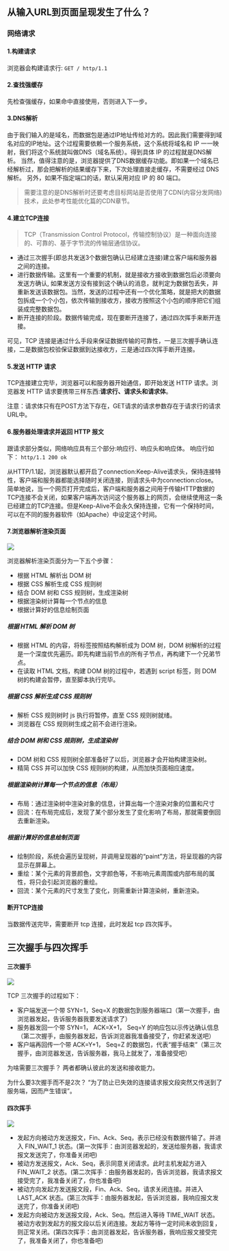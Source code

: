 ## 从输入URL到页面呈现发生了什么？

### 网络请求
#### 1.构建请求
浏览器会构建请求行:
`GET / http/1.1`
#### 2.查找强缓存
先检查强缓存，如果命中直接使用，否则进入下一步。

#### 3.DNS解析
由于我们输入的是域名，而数据包是通过IP地址传给对方的。因此我们需要得到域名对应的IP地址。这个过程需要依赖一个服务系统，这个系统将域名和 IP 一一映射，我们将这个系统就叫做DNS（域名系统）。得到具体 IP 的过程就是DNS解析。
当然，值得注意的是，浏览器提供了DNS数据缓存功能。即如果一个域名已经解析过，那会把解析的结果缓存下来，下次处理直接走缓存，不需要经过 DNS解析。
另外，如果不指定端口的话，默认采用对应 IP 的 80 端口。

>需要注意的是DNS解析时还要考虑目标网站是否使用了CDN(内容分发网络)技术，此处参考性能优化篇的CDN章节。
#### 4.建立TCP连接
> TCP（Transmission Control Protocol，传输控制协议）是一种面向连接的、可靠的、基于字节流的传输层通信协议。

+ 通过三次握手(即总共发送3个数据包确认已经建立连接)建立客户端和服务器之间的连接。
+ 进行数据传输。这里有一个重要的机制，就是接收方接收到数据包后必须要向发送方确认, 如果发送方没有接到这个确认的消息，就判定为数据包丢失，并重新发送该数据包。当然，发送的过程中还有一个优化策略，就是把大的数据包拆成一个个小包，依次传输到接收方，接收方按照这个小包的顺序把它们组装成完整数据包。
+ 断开连接的阶段。数据传输完成，现在要断开连接了，通过四次挥手来断开连接。

可见，TCP 连接是通过什么手段来保证数据传输的可靠性，一是三次握手确认连接，二是数据包校验保证数据到达接收方，三是通过四次挥手断开连接。
#### 5.发送 HTTP 请求
TCP连接建立完毕，浏览器可以和服务器开始通信，即开始发送 HTTP 请求。浏览器发 HTTP 请求要携带三样东西:**请求行、请求头和请求体**。

注意：请求体只有在POST方法下存在，GET请求的请求参数存在于请求行的请求URL中。
#### 6.服务器处理请求并返回 HTTP 报文
跟请求部分类似，网络响应具有三个部分:响应行、响应头和响应体。
响应行如下：
`http/1.1 200 ok`

从HTTP/1.1起，浏览器默认都开启了connection:Keep-Alive请求头，保持连接特性，客户端和服务器都能选择随时关闭连接，则请求头中为connection:close。简单地说，当一个网页打开完成后，客户端和服务器之间用于传输HTTP数据的TCP连接不会关闭，如果客户端再次访问这个服务器上的网页，会继续使用这一条已经建立的TCP连接。但是Keep-Alive不会永久保持连接，它有一个保持时间，可以在不同的服务器软件（如Apache）中设定这个时间。

#### 7.浏览器解析渲染页面
![](./img/浏览器渲染.png)

浏览器解析渲染页面分为一下五个步骤：
+ 根据 HTML 解析出 DOM 树
+ 根据 CSS 解析生成 CSS 规则树
+ 结合 DOM 树和 CSS 规则树，生成渲染树
+ 根据渲染树计算每一个节点的信息
+ 根据计算好的信息绘制页面

##### 根据 HTML 解析 DOM 树

+ 根据 HTML 的内容，将标签按照结构解析成为 DOM 树，DOM 树解析的过程是一个深度优先遍历。即先构建当前节点的所有子节点，再构建下一个兄弟节点。
+ 在读取 HTML 文档，构建 DOM 树的过程中，若遇到 script 标签，则 DOM 树的构建会暂停，直至脚本执行完毕。

##### 根据 CSS 解析生成 CSS 规则树

+ 解析 CSS 规则树时 js 执行将暂停，直至 CSS 规则树就绪。
+ 浏览器在 CSS 规则树生成之前不会进行渲染。

##### 结合 DOM 树和 CSS 规则树，生成渲染树

- DOM 树和 CSS 规则树全部准备好了以后，浏览器才会开始构建渲染树。
- 精简 CSS 并可以加快 CSS 规则树的构建，从而加快页面相应速度。

##### 根据渲染树计算每一个节点的信息（布局）

- 布局：通过渲染树中渲染对象的信息，计算出每一个渲染对象的位置和尺寸
- 回流：在布局完成后，发现了某个部分发生了变化影响了布局，那就需要倒回去重新渲染。

##### 根据计算好的信息绘制页面

+ 绘制阶段，系统会遍历呈现树，并调用呈现器的“paint”方法，将呈现器的内容显示在屏幕上。
+ 重绘：某个元素的背景颜色，文字颜色等，不影响元素周围或内部布局的属性，将只会引起浏览器的重绘。
+ 回流：某个元素的尺寸发生了变化，则需重新计算渲染树，重新渲染。

#### 断开TCP连接

当数据传送完毕，需要断开 tcp 连接，此时发起 tcp 四次挥手。


## 三次握手与四次挥手

#### 三次握手
![](./img/三次握手.png)

TCP 三次握手的过程如下：
- 客户端发送一个带 SYN=1，Seq=X 的数据包到服务器端口（第一次握手，由浏览器发起，告诉服务器我要发送请求了）
- 服务器发回一个带 SYN=1， ACK=X+1， Seq=Y 的响应包以示传达确认信息（第二次握手，由服务器发起，告诉浏览器我准备接受了，你赶紧发送吧）
- 客户端再回传一个带 ACK=Y+1， Seq=Z 的数据包，代表“握手结束”（第三次握手，由浏览器发送，告诉服务器，我马上就发了，准备接受吧）

为啥需要三次握手？
两者都确认彼此的发送和接收能力。

为什么要3次握手而不是2次？
“为了防止已失效的连接请求报文段突然又传送到了服务端，因而产生错误”。

#### 四次挥手
![](./img/四次挥手.png)

- 发起方向被动方发送报文，Fin、Ack、Seq，表示已经没有数据传输了。并进入 FIN_WAIT_1 状态。(第一次挥手：由浏览器发起的，发送给服务器，我请求报文发送完了，你准备关闭吧)
- 被动方发送报文，Ack、Seq，表示同意关闭请求。此时主机发起方进入 FIN_WAIT_2 状态。(第二次挥手：由服务器发起的，告诉浏览器，我请求报文接受完了，我准备关闭了，你也准备吧)
- 被动方向发起方发送报文段，Fin、Ack、Seq，请求关闭连接。并进入 LAST_ACK 状态。(第三次挥手：由服务器发起，告诉浏览器，我响应报文发送完了，你准备关闭吧)
- 发起方向被动方发送报文段，Ack、Seq。然后进入等待 TIME_WAIT 状态。被动方收到发起方的报文段以后关闭连接。发起方等待一定时间未收到回复，则正常关闭。(第四次挥手：由浏览器发起，告诉服务器，我响应报文接受完了，我准备关闭了，你也准备吧)
